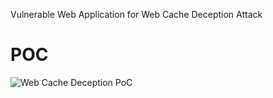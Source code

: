 Vulnerable Web Application for Web Cache Deception Attack

# POC

![Web Cache Deception PoC](poc.gif)
